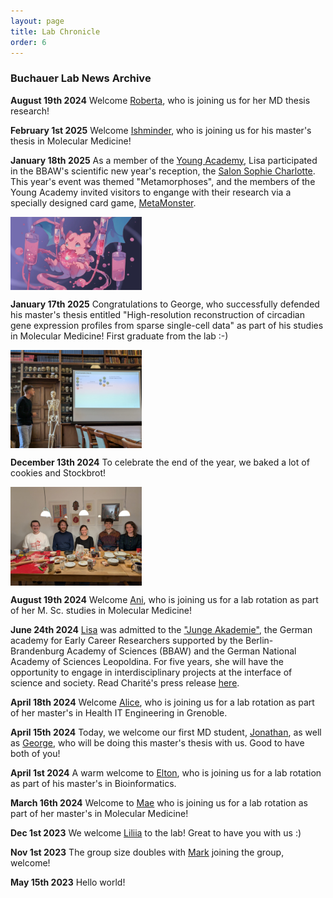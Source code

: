 ```yaml
---
layout: page
title: Lab Chronicle
order: 6
---
```


### Buchauer Lab News Archive 
__August 19th 2024__
Welcome [Roberta](https://libuchauer.github.io/team), who is joining us for her MD thesis research!

__February 1st 2025__
Welcome [Ishminder](https://libuchauer.github.io/team), who is joining us for his master's thesis in Molecular Medicine!

__January 18th 2025__
As a member of the [Young Academy](https://www.diejungeakademie.de), Lisa participated in the BBAW's scientific new year's reception, the [Salon Sophie Charlotte](https://salon.bbaw.de/start). This year's event was themed "Metamorphoses", and the members of the Young Academy invited visitors to engange with their research via a specially designed card game, [MetaMonster](https://diejungeakademie.de/de/projekte/salon-sophie-charlotte/salon-sophie-charlotte-2025). 
  
<img style="width:15em" src="images/Metamonster.png" align="center">
  
__January 17th 2025__
Congratulations to George, who successfully defended his master's thesis entitled "High-resolution reconstruction of circadian gene expression profiles from sparse single-cell data" as part of his studies in Molecular Medicine! First graduate from the lab :-)
  
<img style="width:15em" src="images/George_defense.jpeg" align="center">
 
__December 13th 2024__
To celebrate the end of the year, we baked a lot of cookies and Stockbrot!
  
<img style="width:15em" src="images/teamcookies.jpeg" align="center">
  
__August 19th 2024__
Welcome [Ani](https://libuchauer.github.io/team), who is joining us for a lab rotation as part of her M. Sc. studies in Molecular Medicine!

__June 24th 2024__
[Lisa]((https://libuchauer.github.io/team)) was admitted to the ["Junge Akademie"](https://www.diejungeakademie.de/en/press/zehn-neue-mitglieder-in-junge-akademie-aufgenommen), the German academy for Early Career Researchers supported by the Berlin-Brandenburg Academy of Sciences (BBAW) and the German National Academy of Sciences Leopoldina. For five years, she will have the opportunity to engage in interdisciplinary projects at the interface of science and society. Read Charité's press release [here](https://www.charite.de/forschung/themen_forschung/2024/lisa_buchauer_ist_mitglied_der_jungen_akademie/).

__April 18th 2024__
Welcome [Alice](https://libuchauer.github.io/team), who is joining us for a lab rotation as part of her master's in Health IT Engineering in Grenoble.

__April 15th 2024__
Today, we welcome our first MD student, [Jonathan](https://libuchauer.github.io/team), as well as [George](https://libuchauer.github.io/team), who will be doing this master's thesis with us. Good to have both of you!

__April 1st 2024__
A warm welcome to [Elton](https://libuchauer.github.io/team), who is joining us for a lab rotation as part of his master's in Bioinformatics.

__March 16th 2024__
Welcome to [Mae](https://libuchauer.github.io/team) who is joining us for a lab rotation as part of her master's in Molecular Medicine!

__Dec 1st 2023__
We welcome [Liliia](https://libuchauer.github.io/team) to the lab! Great to have you with us :)

__Nov 1st 2023__
The group size doubles with [Mark](https://libuchauer.github.io/team) joining the group, welcome!

__May 15th 2023__
Hello world!